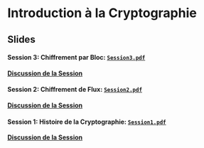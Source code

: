 # Introduction à la Cryptographie
## Slides

#### Session 3: Chiffrement par Bloc: [`Session3.pdf`](https://github.com/kaepora/courscrypto/blob/master/slides/Session3.pdf)
**[Discussion de la Session](https://github.com/kaepora/courscrypto/issues/6)**

#### Session 2: Chiffrement de Flux: [`Session2.pdf`](https://github.com/kaepora/courscrypto/blob/master/slides/Session2.pdf)
**[Discussion de la Session](https://github.com/kaepora/courscrypto/issues/3)**

#### Session 1: Histoire de la Cryptographie: [`Session1.pdf`](https://github.com/kaepora/courscrypto/blob/master/slides/Session1.pdf)
**[Discussion de la Session](https://github.com/kaepora/courscrypto/issues/1)**
